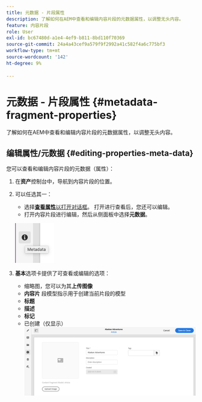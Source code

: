 ```yaml
---
title: 元数据 - 片段属性
description: 了解如何在AEM中查看和编辑内容片段的元数据属性，以调整无头内容。
feature: 内容片段
role: User
exl-id: bc67480d-a1e4-4ef9-b811-8bd110f70369
source-git-commit: 24a4a43cef9a579f9f2992a41c582f4a6c775bf3
workflow-type: tm+mt
source-wordcount: '142'
ht-degree: 9%

---
```


# 元数据 - 片段属性 {#metadata-fragment-properties}

了解如何在AEM中查看和编辑内容片段的元数据属性，以调整无头内容。

## 编辑属性/元数据 {#editing-properties-meta-data}

您可以查看和编辑内容片段的元数据（属性）：

1. 在&#x200B;**资产**&#x200B;控制台中，导航到内容片段的位置。
2. 可以任选其一：

   * 选择&#x200B;[**查看属性**&#x200B;以打开对话框](/help/assets/manage-digital-assets.md#editing-properties)。 打开进行查看后，您还可以编辑。
   * 打开内容片段进行编辑，然后从侧面板中选择&#x200B;**元数据**。

   ![元数据](assets/cfm-metadata-01.png)

3. **基本**&#x200B;选项卡提供了可查看或编辑的选项：

   * 缩略图，您可以为其&#x200B;**上传图像**
   * **内容片** 段模型指示用于创建当前片段的模型
   * **标题**
   * **描述**
   * **标记**
   * 已创建（仅显示）
   ![元数据](assets/cfm-metadata-02.png)
